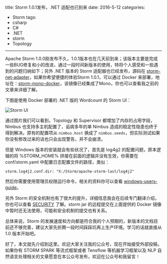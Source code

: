 title: Storm 1.0.1发布，.NET 适配也已到来
date: 2016-5-12
categories: 
- Storm
tags:
- csharp
- C#
- .NET
- storm
- Topology

---

 Apache Storm 1.0.0刚发布不久，1.0.1版本也在几天前到来；该版本主要是完成一些BUG修复和小的改进，通过一段时间新版本的使用，特将个人感受和一些遇到的问题归纳如下；另外 .NET 版本的 Storm 适配器也已经发布，源码在 [storm-net-adapter](https://github.com/ziyunhx/storm-net-adapter "storm-net-adapter")，如果你希望便捷的体验Storm 1.0.1，可以通过 Docker 来部署，地址在：[storm-mono-docker](https://github.com/ziyunhx/storm-mono-docker)，该镜像已经集成了Mono，你也可以查看我之前的文章来详细了解。

<!--more-->
 
 下图是使用 Docker 部署的 .NET 版的 Wordcount 的 Storm UI：
 
 ![Storm UI](http://www.tnidea.com/media/image/storm-ui-docker-101.png)
 
 通过图片我们可以看到，Topology 和 Supervisor 都增加了内存的占用字段，Nimbus 也支持多主机配置了，诟病多年的单 Nimbus 造成的稳定性隐患也终于得到解决。原有的配置项从 `nimbus.host` 换成了 `nimbus.seeds`，但实际测试如果你没有修改过来的话也只会出现警告，并不会崩溃。
 
 但是 Windows 版本的安装就会有些状况了，首先是 log4g2 的配置问题，原本逻辑的将 %STORM_HOME% 拼接在前面的逻辑并没有生效，你需要在 conf/storm.yaml 中配置日志配置文件的路径，类似：
 
    storm.log4j2.conf.dir: "X:/Storm/apache-storm-last/log4j2"
 
 然后你需要使用管理员权限运行命令，相关的资料你可以查看 [windows-users-guide](https://github.com/apache/storm/blob/master/docs/windows-users-guide.md "windows-users-guide")。
 
 另外 Storm 的安全机制也有了很大的提升，详细信息我会在后续专门翻译介绍，你也可以查看 [SECURITY](http://storm.apache.org/releases/1.0.1/SECURITY.html "SECURITY") 了解。storm jar 的远程提交在上面提供的 Docker 镜像中暂时还无法使用，可能和安全机制的提交也有关系。
 
 总体来说，Storm 的发展速度和方向都是符合我的个人预期的，新版本的文档目前还不够完善，建议大家先折腾一段时间踩踩坑再上生产环境。学习的话就直接从 1.0 版本开始吧。
 
 好了，本文就先介绍到这里。欢迎大家关注我的公众号，现在开始接受外部投稿，如果你有 STORM SPARK 等流式框架或者 Tensflow 等机器学习框架以及 NLP 自然语言处理相关的文章愿意在本公众号发布，欢迎在公众号和我留言！